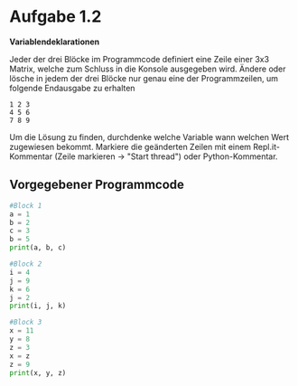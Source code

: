 # Aufgabe 1.2
**Variablendeklarationen**

Jeder der drei Blöcke im Programmcode definiert eine Zeile einer 3x3 Matrix, welche zum Schluss in die Konsole ausgegeben wird. Ändere oder lösche in jedem der drei Blöcke nur genau eine der Programmzeilen, um folgende Endausgabe zu erhalten

```
1 2 3
4 5 6
7 8 9
```

Um die Lösung zu finden, durchdenke welche Variable wann welchen Wert zugewiesen bekommt. Markiere die geänderten Zeilen mit einem Repl.it-Kommentar (Zeile markieren -> "Start thread") oder Python-Kommentar.

## Vorgegebener Programmcode

```Python
#Block 1
a = 1
b = 2
c = 3
b = 5
print(a, b, c)

#Block 2
i = 4
j = 9
k = 6
j = 2
print(i, j, k)

#Block 3
x = 11
y = 8
z = 3
x = z
z = 9
print(x, y, z)
```